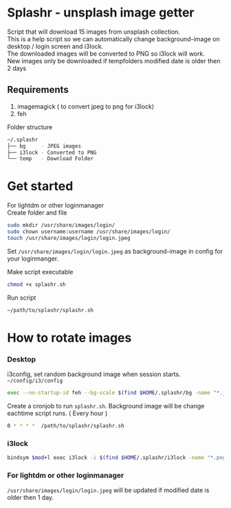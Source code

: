 # Splashr - unsplash image getter

Script that will download 15 images from unsplash collection.  
This is a help script so we can automatically change background-image on desktop / login screen and i3lock.   
The downloaded images will be converted to PNG so i3lock will work.  
New images only be downloaded if tempfolders modified date is older then 2 days

## Requirements
1. imagemagick ( to convert jpeg to png for i3lock)
2. feh

Folder structure
```bash
~/.splashr
├── bg     - JPEG images
├── i3lock - Converted to PNG
└── temp   - Download Folder
```
# Get started

For lightdm or other loginmanager   
Create folder and file
```bash
sudo mkdir /usr/share/images/login/
sudo chown username:username /usr/share/images/login/
touch /usr/share/images/login/login.jpeg
```
Set `/usr/share/images/login/login.jpeg` as background-image in config for your loginmanger.

Make script executable
```bash
chmod +x splashr.sh
```
Run script
```bash
~/path/to/splashr/splashr.sh
```
# How to rotate images

### Desktop

i3config, set random background image when session starts. `~/config/i3/config`
```bash
exec --no-startup-id feh --bg-scale $(find $HOME/.splashr/bg -name "*.jpeg" | shuf -n1)
```

Create a cronjob to run `splashr.sh`. Background image will be change eachtime script runs. ( Every hour )
```bash
0 * * * *  /path/to/splashr/splashr.sh
```

### i3lock
```bash
bindsym $mod+l exec i3lock -i $(find $HOME/.splashr/i3lock -name "*.png" | shuf -n1)
```

### For lightdm or other loginmanager
`/usr/share/images/login/login.jpeg` will be updated if modified date is older then 1 day.



